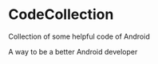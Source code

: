 # CodeCollection
Collection of some helpful code of Android


A way to be a better Android developer
